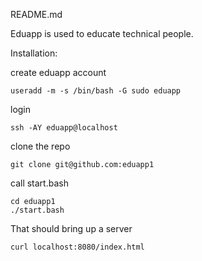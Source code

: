 README.md

Eduapp is used to educate technical people.

Installation:

create eduapp account

```
useradd -m -s /bin/bash -G sudo eduapp
```

login
```
ssh -AY eduapp@localhost
```

clone the repo

```
git clone git@github.com:eduapp1
```

call start.bash

```
cd eduapp1
./start.bash
```

That should bring up a server

```
curl localhost:8080/index.html
```
